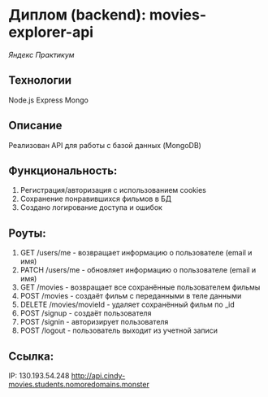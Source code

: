 # Диплом (backend): movies-explorer-api
*Яндекс Практикум*

## Технологии
Node.js Express Mongo

## Описание
Реализован API для работы с базой данных (MongoDB)

## Функциональность:
1. Регистрация/авторизация с использованием cookies
2. Сохранение понравившихся фильмов в БД
3. Создано логирование доступа и ошибок

## Роуты:
1. GET /users/me - возвращает информацию о пользователе (email и имя)
2. PATCH /users/me - обновляет информацию о пользователе (email и имя)
3. GET /movies - возвращает все сохранённые пользователем фильмы
4. POST /movies - создаёт фильм с переданными в теле данными
5. DELETE /movies/movieId - удаляет сохранённый фильм по _id
6. POST /signup - создаёт пользователя
7. POST /signin - авторизирует пользователя
8. POST /logout - пользователь выходит из учетной записи

## Ссылка:
IP: 130.193.54.248
http://api.cindy-movies.students.nomoredomains.monster
